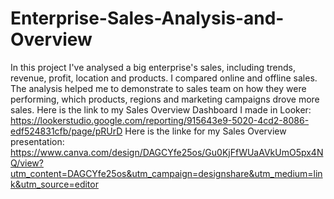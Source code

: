 # Enterprise-Sales-Analysis-and-Overview
In this project I've analysed a big enterprise's sales, including trends, revenue, profit, location and products. I compared online and offline sales. 
The analysis helped me to demonstrate to sales  team on how they were performing, which products, regions and marketing campaigns drove more sales.
Here is the link to my Sales Overview Dashboard I made in Looker:
https://lookerstudio.google.com/reporting/915643e9-5020-4cd2-8086-edf524831cfb/page/pRUrD
Here is the linke for my Sales Overview presentation:
https://www.canva.com/design/DAGCYfe25os/Gu0KjFfWUaAVkUmO5px4NQ/view?utm_content=DAGCYfe25os&utm_campaign=designshare&utm_medium=link&utm_source=editor
